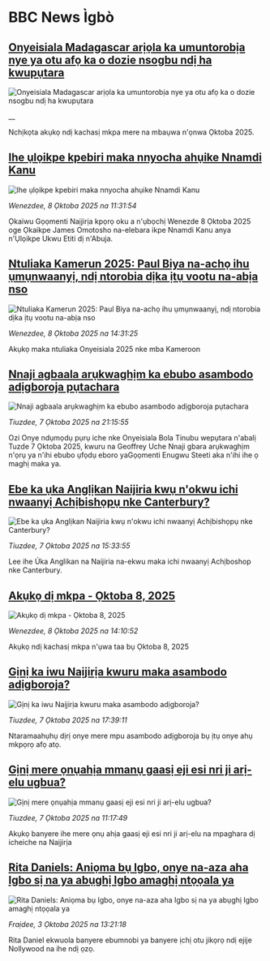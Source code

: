 # BBC News Ìgbò## [Onyeisiala Madagascar arịọla ka umuntorobịa nye ya otu afọ ka o dozie nsogbu ndị ha kwupụtara](https://www.bbc.co.uk/igbo/live/c3w52xlgxxpt?at_medium=RSS&at_campaign=rss?at_campaign=githubrss)![Onyeisiala Madagascar arịọla ka umuntorobịa nye ya otu afọ ka o dozie nsogbu ndị ha kwupụtara](https://ichef.bbci.co.uk/ace/standard/240/cpsprodpb/85cf/live/ade67a20-a4ee-11f0-92db-77261a15b9d2.jpg)__Nchịkọta akụkọ ndị kachasị mkpa mere na mbaụwa n'ọnwa Ọktoba 2025.## [Ihe ụlọikpe kpebiri maka nnyocha ahụike Nnamdi Kanu](https://www.bbc.com/igbo/articles/c9wdgjg81kpo?at_medium=RSS&at_campaign=rss?at_campaign=githubrss)![Ihe ụlọikpe kpebiri maka nnyocha ahụike Nnamdi Kanu](https://ichef.bbci.co.uk/ace/ws/240/cpsprodpb/cb6a/live/afe384e0-a439-11f0-b741-177e3e2c2fc7.png)_Wenezdee, 8 Ọktoba 2025 na 11:31:54_Ọkaiwu Gọọmenti Naịjirịa kpọrọ oku a n'ụbọchị Wenezde 8 Ọktoba 2025 oge Ọkaikpe James Omotosho na-elebara ikpe Nnamdi Kanu anya n'Ụlọikpe Ukwu Etiti dị n'Abuja.## [Ntuliaka Kamerun 2025: Paul Biya na-achọ ihu ụmụnwaanyị, ndị ntorobia dịka ịtụ vootu na-abịa nso](https://www.bbc.com/igbo/articles/ce326xx95gxo?at_medium=RSS&at_campaign=rss?at_campaign=githubrss)![Ntuliaka Kamerun 2025: Paul Biya na-achọ ihu ụmụnwaanyị, ndị ntorobia dịka ịtụ vootu na-abịa nso](https://ichef.bbci.co.uk/ace/ws/240/cpsprodpb/a13f/live/6d6818d0-a446-11f0-8a21-ff96e44d1cc2.jpg)_Wenezdee, 8 Ọktoba 2025 na 14:31:25_Akụkọ maka ntuliaka Onyeisiala 2025 nke mba Kameroon## [Nnaji agbaala arụkwaghịm ka ebubo asambodo adịgboroja pụtachara](https://www.bbc.com/igbo/articles/cn0rjwd3ynyo?at_medium=RSS&at_campaign=rss?at_campaign=githubrss)![Nnaji agbaala arụkwaghịm ka ebubo asambodo adịgboroja pụtachara](https://ichef.bbci.co.uk/ace/ws/240/cpsprodpb/9448/live/b4272270-a3bf-11f0-92db-77261a15b9d2.png)_Tiuzdee, 7 Ọktoba 2025 na 21:15:55_Ozi Onye ndụmọdụ pụrụ iche nke Onyeisiala Bola Tinubu wepụtara n'abalị Tuzde 7 Ọktoba 2025, kwuru na Geoffrey Uche Nnaji gbara arụkwaghịm n'ọrụ ya n'ihi ebubo ụfọdụ eboro yaGọọmenti Enugwu Steeti aka n'ihi ihe ọ maghị maka ya.## [Ebe ka ụka Anglịkan Naijiria kwụ n'okwu ichi nwaanyị Achịbishọpụ nke Canterbury?](https://www.bbc.com/igbo/articles/clyqjej3vyqo?at_medium=RSS&at_campaign=rss?at_campaign=githubrss)![Ebe ka ụka Anglịkan Naijiria kwụ n'okwu ichi nwaanyị Achịbishọpụ nke Canterbury?](https://ichef.bbci.co.uk/ace/ws/240/cpsprodpb/bc47/live/7cbb95f0-a38d-11f0-b741-177e3e2c2fc7.jpg)_Tiuzdee, 7 Ọktoba 2025 na 15:33:55_Lee ihe Úka Anglikan na Naijiria na-ekwu maka ichi nwaanyị Achịboshop nke Canterbury.## [Akụkọ dị mkpa - Ọktoba 8, 2025](https://www.bbc.com/igbo/articles/c5yk0k4y23qo?at_medium=RSS&at_campaign=rss?at_campaign=githubrss)![Akụkọ dị mkpa - Ọktoba 8, 2025](https://ichef.bbci.co.uk/ace/ws/240/cpsprodpb/f1a0/live/52df1610-60be-11f0-a40e-a1af2950b220.jpg)_Wenezdee, 8 Ọktoba 2025 na 14:10:52_Akụkọ ndị kachasị mkpa n'ụwa taa bụ Ọktoba 8, 2025## [Gịnị ka iwu Naịjirịa kwuru maka asambodo adịgboroja?](https://www.bbc.com/igbo/articles/cvgr7x3z49wo?at_medium=RSS&at_campaign=rss?at_campaign=githubrss)![Gịnị ka iwu Naịjirịa kwuru maka asambodo adịgboroja?](https://ichef.bbci.co.uk/ace/ws/240/cpsprodpb/7494/live/2e3167d0-a3a0-11f0-95e7-93813d968835.jpg)_Tiuzdee, 7 Ọktoba 2025 na 17:39:11_Ntaramaahụhụ dịrị onye mere mpu asambodo adịgboroja bụ ịtụ onye ahụ mkpọrọ afọ atọ.## [Gịnị mere ọnụahịa mmanụ gaasị eji esi nri ji arị-elu ugbua?](https://www.bbc.com/igbo/articles/cdjz4vy9l82o?at_medium=RSS&at_campaign=rss?at_campaign=githubrss)![Gịnị mere ọnụahịa mmanụ gaasị eji esi nri ji arị-elu ugbua?](https://ichef.bbci.co.uk/ace/ws/240/cpsprodpb/5e04/live/a54abbb0-a368-11f0-92db-77261a15b9d2.png)_Tiuzdee, 7 Ọktoba 2025 na 11:17:49_Akụkọ banyere ihe mere ọnụ ahịa gaasị eji esi nri ji arị-elu na mpaghara dị icheiche na Naịjirịa## [Rita Daniels: Aniọma bụ Igbo, onye na-aza aha Igbo sị na ya abụghị Igbo amaghị ntọọala ya](https://www.bbc.com/igbo/articles/cdx2d463kgwo?at_medium=RSS&at_campaign=rss?at_campaign=githubrss)![Rita Daniels: Aniọma bụ Igbo, onye na-aza aha Igbo sị na ya abụghị Igbo amaghị ntọọala ya](https://ichef.bbci.co.uk/ace/ws/240/cpsprodpb/e1bd/live/89c34260-a294-11f0-b5fb-09dc1426da0e.jpg)_Fraịdee, 3 Ọktoba 2025 na 13:21:18_Rita Daniel ekwuola banyere ebumnobi ya banyere ịchị otu jikọrọ ndị ejije Nollywood na ihe ndị ọzọ.